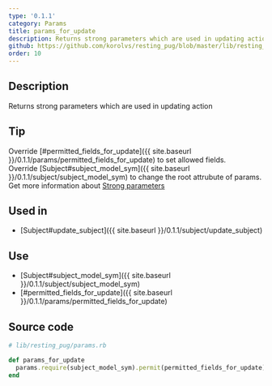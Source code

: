 ```yaml
---
type: '0.1.1'
category: Params
title: params_for_update
description: Returns strong parameters which are used in updating action
github: https://github.com/korolvs/resting_pug/blob/master/lib/resting_pug/params.rb#L180
order: 10
---
```


## Description
Returns strong parameters which are used in updating action

## Tip
Override [#permitted_fields_for_update]({{ site.baseurl }}/0.1.1/params/permitted_fields_for_update) to set allowed fields.<br/>
Override [Subject#subject_model_sym]({{ site.baseurl }}/0.1.1/subject/subject_model_sym) to change the root attrubute of params.<br/>
Get more information about [Strong parameters](http://guides.rubyonrails.org/action_controller_overview.html#strong-parameters)

## Used in
- [Subject#update_subject]({{ site.baseurl }}/0.1.1/subject/update_subject)

## Use
- [Subject#subject_model_sym]({{ site.baseurl }}/0.1.1/subject/subject_model_sym)
- [#permitted_fields_for_update]({{ site.baseurl }}/0.1.1/params/permitted_fields_for_update)

## Source code
```ruby
# lib/resting_pug/params.rb

def params_for_update
  params.require(subject_model_sym).permit(permitted_fields_for_update)
end
```



